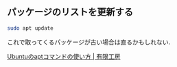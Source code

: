 ## パッケージのリストを更新する

```sh
sudo apt update
```
これで取ってくるパッケージが古い場合は直るかもしれない.

[Ubuntuのaptコマンドの使い方 | 有限工房](https://ygkb.jp/5393#toc3)
